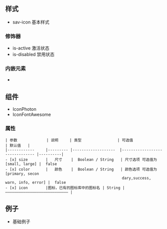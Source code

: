 ## 样式

- sav-icon  基本样式

### 修饰器

- is-active  激活状态
- is-disabled  禁用状态

### 内嵌元素

- ​

## 组件

- IconPhoton
- IconFontAwesome

### 属性

```
| 参数             | 说明     | 类型                | 可选值                          | 默认值   |
|------------     |--------- |-------------------  |------------------------------- |----------|
- [x] size        |   尺寸    |  Boolean / String   | 尺寸选项 可选值为 [small, large] |  false
- [x] color       |   颜色    |  Boolean / String   | 颜色选项 可选值为 [primary, secon
                                                    dary,success, warn, info, error] |  false
- [x] icon        |图标，已有的图标库中的图标名 | String | ———————————————————————————— |     

```

## 例子

- 基础例子